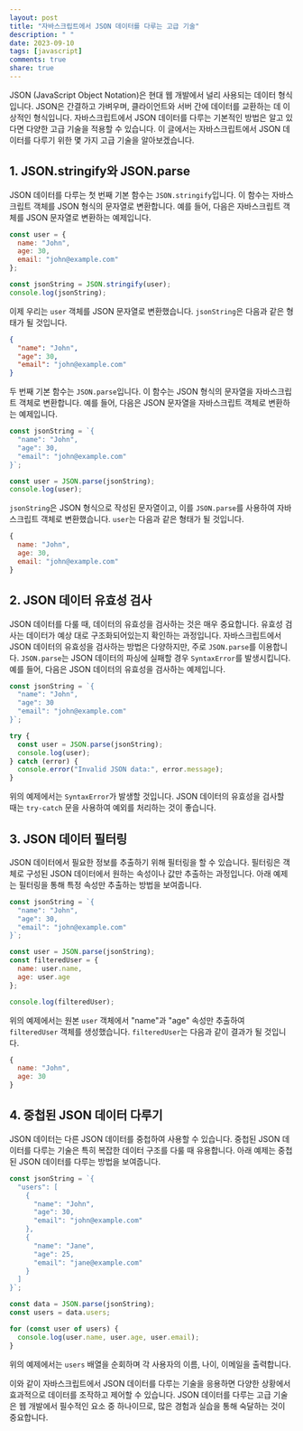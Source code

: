 ```yaml
---
layout: post
title: "자바스크립트에서 JSON 데이터를 다루는 고급 기술"
description: " "
date: 2023-09-10
tags: [javascript]
comments: true
share: true
---
```


JSON (JavaScript Object Notation)은 현대 웹 개발에서 널리 사용되는 데이터 형식입니다. JSON은 간결하고 가벼우며, 클라이언트와 서버 간에 데이터를 교환하는 데 이상적인 형식입니다. 자바스크립트에서 JSON 데이터를 다루는 기본적인 방법은 알고 있다면 다양한 고급 기술을 적용할 수 있습니다. 이 글에서는 자바스크립트에서 JSON 데이터를 다루기 위한 몇 가지 고급 기술을 알아보겠습니다.

## 1. JSON.stringify와 JSON.parse

JSON 데이터를 다루는 첫 번째 기본 함수는 `JSON.stringify`입니다. 이 함수는 자바스크립트 객체를 JSON 형식의 문자열로 변환합니다. 예를 들어, 다음은 자바스크립트 객체를 JSON 문자열로 변환하는 예제입니다.

```javascript
const user = {
  name: "John",
  age: 30,
  email: "john@example.com"
};

const jsonString = JSON.stringify(user);
console.log(jsonString);
```

이제 우리는 `user` 객체를 JSON 문자열로 변환했습니다. `jsonString`은 다음과 같은 형태가 될 것입니다.

```json
{
  "name": "John",
  "age": 30,
  "email": "john@example.com"
}
```

두 번째 기본 함수는 `JSON.parse`입니다. 이 함수는 JSON 형식의 문자열을 자바스크립트 객체로 변환합니다. 예를 들어, 다음은 JSON 문자열을 자바스크립트 객체로 변환하는 예제입니다.

```javascript
const jsonString = `{
  "name": "John",
  "age": 30,
  "email": "john@example.com"
}`;

const user = JSON.parse(jsonString);
console.log(user);
```

`jsonString`은 JSON 형식으로 작성된 문자열이고, 이를 `JSON.parse`를 사용하여 자바스크립트 객체로 변환했습니다. `user`는 다음과 같은 형태가 될 것입니다.

```javascript
{
  name: "John",
  age: 30,
  email: "john@example.com"
}
```

## 2. JSON 데이터 유효성 검사

JSON 데이터를 다룰 때, 데이터의 유효성을 검사하는 것은 매우 중요합니다. 유효성 검사는 데이터가 예상 대로 구조화되어있는지 확인하는 과정입니다. 자바스크립트에서 JSON 데이터의 유효성을 검사하는 방법은 다양하지만, 주로 `JSON.parse`를 이용합니다. `JSON.parse`는 JSON 데이터의 파싱에 실패할 경우 `SyntaxError`를 발생시킵니다. 예를 들어, 다음은 JSON 데이터의 유효성을 검사하는 예제입니다.

```javascript
const jsonString = `{
  "name": "John",
  "age": 30
  "email": "john@example.com"
}`;

try {
  const user = JSON.parse(jsonString);
  console.log(user);
} catch (error) {
  console.error("Invalid JSON data:", error.message);
}
```

위의 예제에서는 `SyntaxError`가 발생할 것입니다. JSON 데이터의 유효성을 검사할 때는 `try-catch` 문을 사용하여 예외를 처리하는 것이 좋습니다.

## 3. JSON 데이터 필터링

JSON 데이터에서 필요한 정보를 추출하기 위해 필터링을 할 수 있습니다. 필터링은 객체로 구성된 JSON 데이터에서 원하는 속성이나 값만 추출하는 과정입니다. 아래 예제는 필터링을 통해 특정 속성만 추출하는 방법을 보여줍니다.

```javascript
const jsonString = `{
  "name": "John",
  "age": 30,
  "email": "john@example.com"
}`;

const user = JSON.parse(jsonString);
const filteredUser = {
  name: user.name,
  age: user.age
};

console.log(filteredUser);
```

위의 예제에서는 원본 `user` 객체에서 "name"과 "age" 속성만 추출하여 `filteredUser` 객체를 생성했습니다. `filteredUser`는 다음과 같이 결과가 될 것입니다.

```javascript
{
  name: "John",
  age: 30
}
```

## 4. 중첩된 JSON 데이터 다루기

JSON 데이터는 다른 JSON 데이터를 중첩하여 사용할 수 있습니다. 중첩된 JSON 데이터를 다루는 기술은 특히 복잡한 데이터 구조를 다룰 때 유용합니다. 아래 예제는 중첩된 JSON 데이터를 다루는 방법을 보여줍니다.

```javascript
const jsonString = `{
  "users": [
    {
      "name": "John",
      "age": 30,
      "email": "john@example.com"
    },
    {
      "name": "Jane",
      "age": 25,
      "email": "jane@example.com"
    }
  ]
}`;

const data = JSON.parse(jsonString);
const users = data.users;

for (const user of users) {
  console.log(user.name, user.age, user.email);
}
```

위의 예제에서는 `users` 배열을 순회하며 각 사용자의 이름, 나이, 이메일을 출력합니다.

이와 같이 자바스크립트에서 JSON 데이터를 다루는 기술을 응용하면 다양한 상황에서 효과적으로 데이터를 조작하고 제어할 수 있습니다. JSON 데이터를 다루는 고급 기술은 웹 개발에서 필수적인 요소 중 하나이므로, 많은 경험과 실습을 통해 숙달하는 것이 중요합니다.